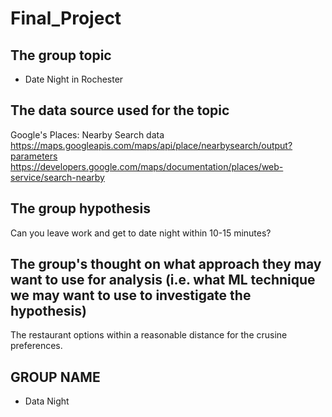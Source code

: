 # Final_Project

## The group topic
- Date Night in Rochester


## The data source used for the topic

Google's Places: Nearby Search data
https://maps.googleapis.com/maps/api/place/nearbysearch/output?parameters
https://developers.google.com/maps/documentation/places/web-service/search-nearby


## The group hypothesis
Can you leave work and get to date night within 10-15 minutes?


## The group's thought on what approach they may want to use for analysis (i.e. what ML technique we may want to use to investigate the hypothesis)
The restaurant options within a reasonable distance for the crusine preferences. 

## GROUP NAME 
- Data Night
